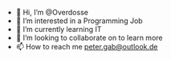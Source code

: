 - 👋 Hi, I’m @Overdosse
- 👀 I’m interested in a Programming Job
- 🌱 I’m currently learning IT
- 💞️ I’m looking to collaborate on to learn more
- 📫 How to reach me peter.gab@outlook.de

<!---
Overdosse/Overdosse is a ✨ special ✨ repository because its `README.md` (this file) appears on your GitHub profile.
You can click the Preview link to take a look at your changes.
--->
